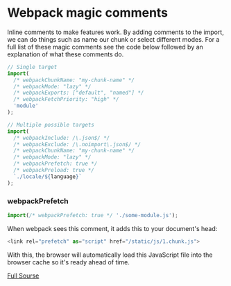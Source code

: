 # Webpack magic comments

Inline comments to make features work. By adding comments to the import, we can do things such as name our chunk or select different modes. For a full list of these magic comments see the code below followed by an explanation of what these comments do.

```javascript
// Single target
import(
  /* webpackChunkName: "my-chunk-name" */
  /* webpackMode: "lazy" */
  /* webpackExports: ["default", "named"] */
  /* webpackFetchPriority: "high" */
  'module'
);

// Multiple possible targets
import(
  /* webpackInclude: /\.json$/ */
  /* webpackExclude: /\.noimport\.json$/ */
  /* webpackChunkName: "my-chunk-name" */
  /* webpackMode: "lazy" */
  /* webpackPrefetch: true */
  /* webpackPreload: true */
  `./locale/${language}`
);
```

### webpackPrefetch

```javascript
import(/* webpackPrefetch: true */ './some-module.js');
```

When webpack sees this comment, it adds this to your document's head:

```javascript
<link rel="prefetch" as="script" href="/static/js/1.chunk.js">
```

With this, the browser will automatically load this JavaScript file into the browser cache so it's ready ahead of time.

[Full Sourse](https://webpack.js.org/api/module-methods/#magic-comments)
